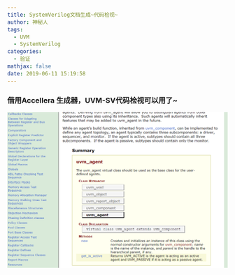 ```yaml
---
title: SystemVerilog文档生成~代码检视~
author: 神秘人
tags:
  - UVM
  - SystemVerilog
categories:
  - 验证
mathjax: false
date: 2019-06-11 15:19:58
---
```


###  借用Accellera 生成器，UVM-SV代码检视可以用了~

![doc](SystemVerilog文档生成-代码检视/doc.png)